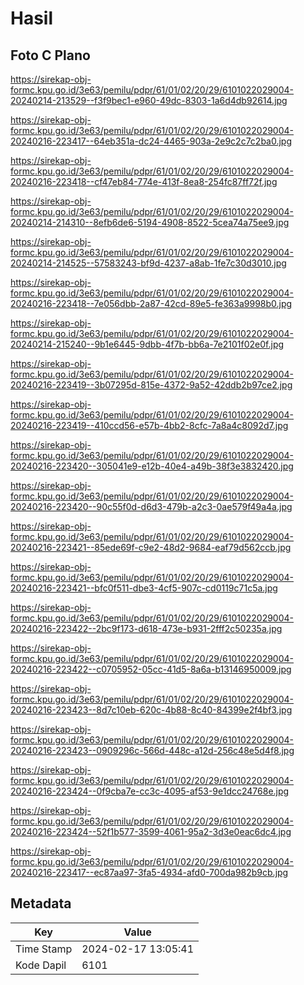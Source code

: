 # Hasil

## Foto C Plano

https://sirekap-obj-formc.kpu.go.id/3e63/pemilu/pdpr/61/01/02/20/29/6101022029004-20240214-213529--f3f9bec1-e960-49dc-8303-1a6d4db92614.jpg

https://sirekap-obj-formc.kpu.go.id/3e63/pemilu/pdpr/61/01/02/20/29/6101022029004-20240216-223417--64eb351a-dc24-4465-903a-2e9c2c7c2ba0.jpg

https://sirekap-obj-formc.kpu.go.id/3e63/pemilu/pdpr/61/01/02/20/29/6101022029004-20240216-223418--cf47eb84-774e-413f-8ea8-254fc87ff72f.jpg

https://sirekap-obj-formc.kpu.go.id/3e63/pemilu/pdpr/61/01/02/20/29/6101022029004-20240214-214310--8efb6de6-5194-4908-8522-5cea74a75ee9.jpg

https://sirekap-obj-formc.kpu.go.id/3e63/pemilu/pdpr/61/01/02/20/29/6101022029004-20240214-214525--57583243-bf9d-4237-a8ab-1fe7c30d3010.jpg

https://sirekap-obj-formc.kpu.go.id/3e63/pemilu/pdpr/61/01/02/20/29/6101022029004-20240216-223418--7e056dbb-2a87-42cd-89e5-fe363a9998b0.jpg

https://sirekap-obj-formc.kpu.go.id/3e63/pemilu/pdpr/61/01/02/20/29/6101022029004-20240214-215240--9b1e6445-9dbb-4f7b-bb6a-7e2101f02e0f.jpg

https://sirekap-obj-formc.kpu.go.id/3e63/pemilu/pdpr/61/01/02/20/29/6101022029004-20240216-223419--3b07295d-815e-4372-9a52-42ddb2b97ce2.jpg

https://sirekap-obj-formc.kpu.go.id/3e63/pemilu/pdpr/61/01/02/20/29/6101022029004-20240216-223419--410ccd56-e57b-4bb2-8cfc-7a8a4c8092d7.jpg

https://sirekap-obj-formc.kpu.go.id/3e63/pemilu/pdpr/61/01/02/20/29/6101022029004-20240216-223420--305041e9-e12b-40e4-a49b-38f3e3832420.jpg

https://sirekap-obj-formc.kpu.go.id/3e63/pemilu/pdpr/61/01/02/20/29/6101022029004-20240216-223420--90c55f0d-d6d3-479b-a2c3-0ae579f49a4a.jpg

https://sirekap-obj-formc.kpu.go.id/3e63/pemilu/pdpr/61/01/02/20/29/6101022029004-20240216-223421--85ede69f-c9e2-48d2-9684-eaf79d562ccb.jpg

https://sirekap-obj-formc.kpu.go.id/3e63/pemilu/pdpr/61/01/02/20/29/6101022029004-20240216-223421--bfc0f511-dbe3-4cf5-907c-cd0119c71c5a.jpg

https://sirekap-obj-formc.kpu.go.id/3e63/pemilu/pdpr/61/01/02/20/29/6101022029004-20240216-223422--2bc9f173-d618-473e-b931-2fff2c50235a.jpg

https://sirekap-obj-formc.kpu.go.id/3e63/pemilu/pdpr/61/01/02/20/29/6101022029004-20240216-223422--c0705952-05cc-41d5-8a6a-b13146950009.jpg

https://sirekap-obj-formc.kpu.go.id/3e63/pemilu/pdpr/61/01/02/20/29/6101022029004-20240216-223423--8d7c10eb-620c-4b88-8c40-84399e2f4bf3.jpg

https://sirekap-obj-formc.kpu.go.id/3e63/pemilu/pdpr/61/01/02/20/29/6101022029004-20240216-223423--0909296c-566d-448c-a12d-256c48e5d4f8.jpg

https://sirekap-obj-formc.kpu.go.id/3e63/pemilu/pdpr/61/01/02/20/29/6101022029004-20240216-223424--0f9cba7e-cc3c-4095-af53-9e1dcc24768e.jpg

https://sirekap-obj-formc.kpu.go.id/3e63/pemilu/pdpr/61/01/02/20/29/6101022029004-20240216-223424--52f1b577-3599-4061-95a2-3d3e0eac6dc4.jpg

https://sirekap-obj-formc.kpu.go.id/3e63/pemilu/pdpr/61/01/02/20/29/6101022029004-20240216-223417--ec87aa97-3fa5-4934-afd0-700da982b9cb.jpg


## Metadata

| Key        | Value               |
| ---------- | ------------------- |
| Time Stamp | 2024-02-17 13:05:41 |
| Kode Dapil | 6101                |



